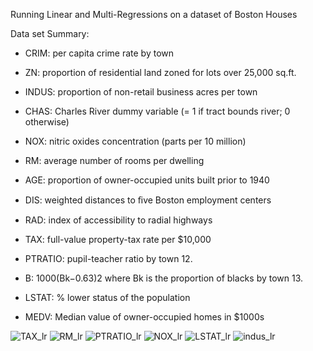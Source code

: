Running Linear and Multi-Regressions on a dataset of Boston Houses

Data set Summary:

- CRIM: per capita crime rate by town
- ZN: proportion of residential land zoned for lots over 25,000 sq.ft.
- INDUS: proportion of non-retail business acres per town
- CHAS: Charles River dummy variable (= 1 if tract bounds river; 0 otherwise)
- NOX: nitric oxides concentration (parts per 10 million)
- RM: average number of rooms per dwelling
- AGE: proportion of owner-occupied units built prior to 1940
- DIS: weighted distances to ﬁve Boston employment centers
- RAD: index of accessibility to radial highways
- TAX: full-value property-tax rate per $10,000
- PTRATIO: pupil-teacher ratio by town 12.
- B: 1000(Bk−0.63)2 where Bk is the proportion of blacks by town 13. 
- LSTAT: % lower status of the population

- MEDV: Median value of owner-occupied homes in $1000s

![TAX_lr](https://github.com/user-attachments/assets/95a63676-13fd-4609-a106-60f8b62ccb73)
![RM_lr](https://github.com/user-attachments/assets/19ce530b-8cf4-443c-becf-c8efabbdbe73)
![PTRATIO_lr](https://github.com/user-attachments/assets/0af9be68-6902-4c28-9295-264fe87cee7f)
![NOX_lr](https://github.com/user-attachments/assets/3f6de992-fd90-46f8-b557-8a0d280023d1)
![LSTAT_lr](https://github.com/user-attachments/assets/0fca08df-c24e-42be-a852-8b9250d8a547)
![indus_lr](https://github.com/user-attachments/assets/5f1bc483-0544-4a53-b9f4-8ef8bea894ab)
